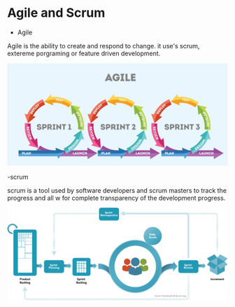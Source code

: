 # Agile and Scrum 

- Agile 

Agile is the ability to create and respond to change. it use's scrum, extereme porgraming 
or feature driven development.

![](Agile.jpeg)

-scrum 

scrum is a tool used by software developers and scrum masters to track the progress and all w for complete transparency of the development progress. 

![](scrum_framework.png)